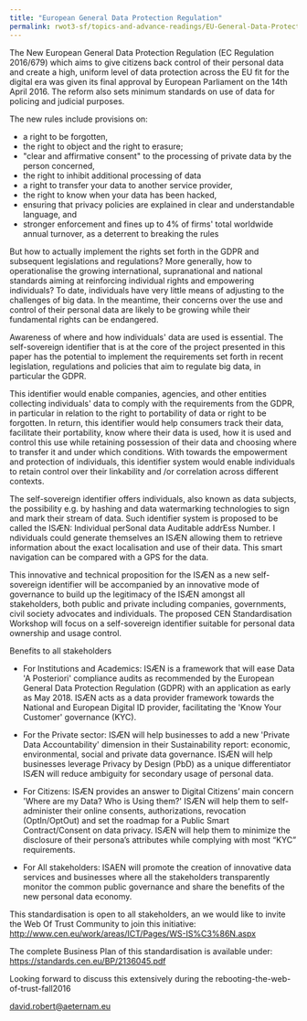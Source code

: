 ```yaml
---
title: "European General Data Protection Regulation"
permalink: rwot3-sf/topics-and-advance-readings/EU-General-Data-Protection-Regulation-Self-Sovereign-Identifiers/
--- 
```

The New European General Data Protection Regulation (EC Regulation 2016/679) which aims to give citizens back control of their 
personal data and create a high, uniform level of data protection across the EU fit for the digital era 
was given its final approval by European Parliament on the 14th  April 2016. 
The reform also sets minimum standards on use of data for policing and judicial purposes.

The new rules include provisions on:
* a right to be forgotten,
* the right to object and the right to erasure;
* "clear and affirmative consent" to the processing of private data by the person concerned,
* the right to inhibit additional processing of data
* a right to transfer your data to another service provider,
* the right to know when your data has been hacked,
* ensuring that privacy policies are explained in clear and understandable language, and
* stronger enforcement and fines up to 4% of firms' total worldwide annual turnover, as a deterrent to breaking the rules

But how to actually implement the rights set forth in the GDPR and subsequent legislations and regulations? 
More generally, how to operationalise the growing international, supranational and national standards aiming 
at reinforcing individual rights and empowering individuals? 
To date, individuals have very little means of adjusting to the challenges of big data. 
In the meantime, their concerns over the use and control of their personal data are likely to be growing 
while their fundamental rights can be endangered.

Awareness of where and how individuals' data are used is essential. The self-sovereign identifier that is at the core 
of the project presented in this paper has the potential to implement the requirements set forth in recent legislation, 
regulations and policies that aim to regulate big data, in particular the GDPR. 

This identifier would enable companies, agencies, and other entities collecting individuals' data to comply 
with the requirements from the GDPR, in particular in relation to the right to portability of data 
or right to be forgotten. In return, this identifier would help consumers track their data, facilitate 
their portability, know where their data is used, how it is used and control this use while retaining possession 
of their data and choosing where to transfer it and under which conditions. With towards the empowerment 
and protection of individuals, this identifier system would enable individuals to retain control over their linkability 
and /or correlation across different contexts. 

The self-sovereign identifier offers individuals, also known as data subjects, the possibility e.g. by hashing 
and data watermarking technologies to sign and mark their stream of data. 
Such identifier system is proposed to be called the ISÆN: Individual perSonal data Auditable addrEss Number. I
ndividuals could generate themselves an ISÆN allowing them to retrieve information about the exact localisation and use of their data.
This smart navigation can be compared with a GPS for the data. 

This innovative and technical proposition for the ISÆN as a new self-sovereign identifier will be accompanied by 
an innovative mode of governance to build up the legitimacy of the ISÆN amongst all stakeholders, both public
and private including companies, governments, civil society advocates and individuals.
The proposed CEN Standardisation Workshop will focus on a self-sovereign identifier suitable for personal data ownership 
and usage control.

Benefits to all stakeholders

* For Institutions and Academics:
  ISÆN is a framework that will ease Data 'A Posteriori' compliance audits as recommended by the European General Data Protection Regulation (GDPR) 
  with an application as early as May 2018.
  ISÆN acts as a data provider framework towards the National and European Digital ID provider, facilitating the 'Know Your Customer' 
  governance (KYC). 
  
* For the Private sector:
  ISÆN will help businesses to add a new 'Private Data Accountability' dimension in their Sustainability report: 
  economic, environmental, social and private data governance.
  ISÆN will help businesses leverage Privacy by Design (PbD) as a unique differentiator
  ISÆN will reduce ambiguity for secondary usage of personal data.
  
* For Citizens:
  ISÆN provides an answer to Digital Citizens’ main concern 'Where are my Data? Who is Using them?' 
  ISÆN will help them to self-administer their online consents, authorizations, revocation (OptIn/OptOut) 
  and set the roadmap for a Public Smart Contract/Consent on data privacy.
  ISÆN will help them to minimize the disclosure of their persona’s attributes while complying with most “KYC” 
  requirements.
  
* For All stakeholders:
  ISAEN will promote the creation of innovative data services and businesses where all the stakeholders 
  transparently monitor the common public governance and share the benefits of the new personal data economy.

This standardisation is open to all stakeholders, an we would like to invite the Web Of Trust Community 
to join this initiative: http://www.cen.eu/work/areas/ICT/Pages/WS-IS%C3%86N.aspx

The complete Business Plan of this standardisation is available under: https://standards.cen.eu/BP/2136045.pdf

Looking forward to discuss this extensively during the rebooting-the-web-of-trust-fall2016

david.robert@aeternam.eu
